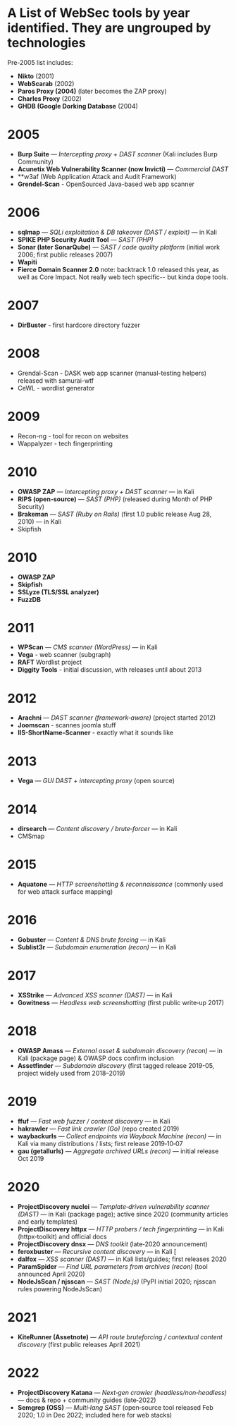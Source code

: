 # A List of WebSec tools by year identified.  They are ungrouped by technologies

Pre-2005 list includes:
- **Nikto** (2001)
- **WebScarab** (2002)
- **Paros Proxy (2004)** (later becomes the ZAP proxy)
- **Charles Proxy** (2002)
- **GHDB (Google Dorking Database** (2004)

# 2005
- **Burp Suite** — _Intercepting proxy + DAST scanner_ (Kali includes Burp Community) 
- **Acunetix Web Vulnerability Scanner (now Invicti)** — _Commercial DAST_ 
- **w3af (Web Application Attack and Audit Framework)
- **Grendel-Scan** - OpenSourced Java-based web app scanner

# 2006
- **sqlmap** — _SQLi exploitation & DB takeover (DAST / exploit)_ — in Kali
- **SPIKE PHP Security Audit Tool** — _SAST (PHP)_ 
- **Sonar (later SonarQube)** — _SAST / code quality platform_ (initial work 2006; first public releases 2007) 
- **Wapiti**
- **Fierce Domain Scanner 2.0**
  note: backtrack 1.0 released this year, as well as Core Impact.  Not really web tech specific-- but kinda dope tools.
 
# 2007
- **DirBuster** - first hardcore directory fuzzer

# 2008
- Grendal-Scan - DASK web app scanner (manual-testing helpers)  released with samurai-wtf
- CeWL - wordlist generator

# 2009
- Recon-ng - tool for recon on websites
- Wappalyzer - tech fingerprinting

# 2010
- **OWASP ZAP** — _Intercepting proxy + DAST scanner_ — in Kali 
- **RIPS (open‑source)** — _SAST (PHP)_ (released during Month of PHP Security)
- **Brakeman** — _SAST (Ruby on Rails)_ (first 1.0 public release Aug 28, 2010) — in Kali
- Skipfish

# 2010
- **OWASP ZAP**
- **Skipfish**
- **SSLyze (TLS/SSL analyzer)**
- **FuzzDB**

# 2011
- **WPScan** — _CMS scanner (WordPress)_ — in Kali
- **Vega** - web scanner (subgraph)
- **RAFT** Wordlist project
- **Diggity Tools** - initial discussion, with releases until about 2013
  
# 2012
- **Arachni** — _DAST scanner (framework‑aware)_ (project started 2012)
- **Joomscan** - scannes joomla stuff
- **IIS-ShortName-Scanner** - exactly what it sounds like
  
# 2013
- **Vega** — _GUI DAST + intercepting proxy_ (open source)

# 2014
- **dirsearch** — _Content discovery / brute‑forcer_ — in Kali 
- CMSmap

# 2015
- **Aquatone** — _HTTP screenshotting & reconnaissance_ (commonly used for web attack surface mapping)

# 2016
- **Gobuster** — _Content & DNS brute forcing_ — in Kali 
- **Sublist3r** — _Subdomain enumeration (recon)_ — in Kali 

# 2017
- **XSStrike** — _Advanced XSS scanner (DAST)_ — in Kali 
- **Gowitness** — _Headless web screenshotting_ (first public write‑up 2017)

# 2018
- **OWASP Amass** — _External asset & subdomain discovery (recon)_ — in Kali (package page) & OWASP docs confirm inclusion 
- **Assetfinder** — _Subdomain discovery_ (first tagged release 2019-05, project widely used from 2018–2019) 
    

# 2019
- **ffuf** — _Fast web fuzzer / content discovery_ — in Kali 
- **hakrawler** — _Fast link crawler (Go)_ (repo created 2019) 
- **waybackurls** — _Collect endpoints via Wayback Machine (recon)_ — in Kali via many distributions / lists; first release 2019‑10‑07
- **gau (getallurls)** — _Aggregate archived URLs (recon)_ — initial release Oct 2019 

# 2020
- **ProjectDiscovery nuclei** — _Template‑driven vulnerability scanner (DAST)_ — in Kali (package page); active since 2020 (community articles and early templates)
- **ProjectDiscovery httpx** — _HTTP probers / tech fingerprinting_ — in Kali (httpx‑toolkit) and official docs 
- **ProjectDiscovery dnsx** — _DNS toolkit_ (late‑2020 announcement)
- **feroxbuster** — _Recursive content discovery_ — in Kali [
- **dalfox** — _XSS scanner (DAST)_ — in Kali lists/guides; first releases 2020 
- **ParamSpider** — _Find URL parameters from archives (recon)_ (tool announced April 2020) 
- **NodeJsScan / njsscan** — _SAST (Node.js)_ (PyPI initial 2020; njsscan rules powering NodeJsScan)
    
# 2021
- **KiteRunner (Assetnote)** — _API route bruteforcing / contextual content discovery_ (first public releases April 2021)
  
# 2022
- **ProjectDiscovery Katana** — _Next‑gen crawler (headless/non‑headless)_ — docs & repo + community guides (late‑2022) 
- **Semgrep (OSS)** — _Multi‑lang SAST_ (open‑source tool released Feb 2020; 1.0 in Dec 2022; included here for web stacks) 
